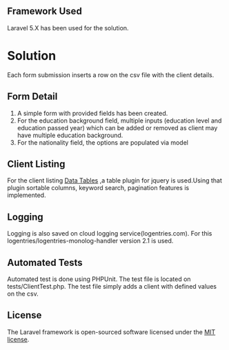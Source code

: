 ## Framework Used

Laravel 5.X has been used for the solution.

# Solution

Each form submission inserts a row on the csv file with the client details.


## Form Detail

1. A simple form with provided fields has been created. 
2. For the education background field, multiple inputs (education level and education passed year) which can be added or removed as client may have multiple education background.
3. For the nationality field, the options are populated via model


## Client Listing

For the client listing [Data Tables](http://datatables.net) ,a table plugin for jquery is used.Using that plugin sortable columns, keyword search, pagination features is implemented.

## Logging
Logging is also saved on cloud logging service(logentries.com). For this logentries/logentries-monolog-handler version 2.1 is used.

## Automated Tests

Automated test is done using PHPUnit. The test file is located on tests/ClientTest.php.
The test file simply adds a client with defined values on the csv.
## License

The Laravel framework is open-sourced software licensed under the [MIT license](http://opensource.org/licenses/MIT).
